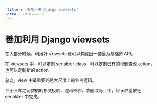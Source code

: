 ```yaml
---
'title': '善加利用 Django viewsets'
'date': 2018-12-12
---
```

# 善加利用 Django viewsets

在大部分时候，利用好 viewsets 便可以构建出一套最为基础的 API。

在 viewsets 中，可以定制 serializer class，可以定制已有的增删查改 action，也可以定制新的 action。

总之，view 中最重要的是大尺度上的业务逻辑。

至于入库之前数据的格式校验、逻辑校验、增删改等工作，应该尽量放在 serializer 中完成。